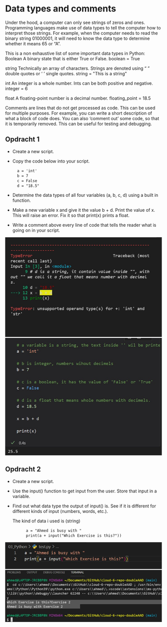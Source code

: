 # Data types and comments
Under the hood, a computer can only see strings of zeros and ones. Programming languages make use of data types to tell the computer how to interpret those strings.
For example, when the computer needs to read the binary string 01000001, it will need to know the data type to determine whether it means 65 or “A”.

This is a non exhaustive list of some important data types in Python:
Boolean
A binary state that is either True or False.
boolean = True

string
Technically an array of characters. Strings are denoted using “ ” double quotes or ‘ ’ single quotes.
string = "This is a string"

int
An integer is a whole number. Ints can be both positive and negative.
integer = 6

float
A floating-point number is a decimal number.
floating_point = 18.5


Comments are lines that do not get processed as code. This can be used for multiple purposes. For example, you can write a short description of what a block of code does. You can also ‘comment out’ some code, so that it is temporarily removed. This can be useful for testing and debugging.



## Opdracht 1

- Create a new script.
- Copy the code below into your script.

        a = 'int'
        b = 7
        c = False
        d = "18.5"

- Determine the data types of all four variables (a, b, c, d) using a built in function.
- Make a new variable x and give it the value b + d. Print the value of x. This will raise an error. Fix it so that print(x) prints a float.
- Write a comment above every line of code that tells the reader what is going on in your script.


![SCREENSHOT](../00_includes/python3.jpg)
![SCREENSHOT](../00_includes/python3-01.jpg)

## Opdracht 2

- Create a new script.
- Use the input() function to get input from the user. Store that input in a variable.
- Find out what data type the output of input() is. See if it is different for different kinds of input (numbers, words, etc.).

    The kind of data i used is (string)

            a = "Ahmed is busy with "
            print(a + input("Which Exercise is this?"))
            
![SCREENSHOT](../00_includes/python3-03.jpg)
![SCREENSHOT](../00_includes/python3-02.jpg)

